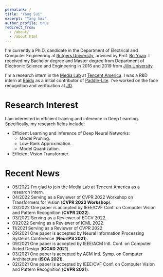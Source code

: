 ```yaml
---
permalink: /
title: "Yang Sui"
excerpt: "Yang Sui"
author_profile: true
redirect_from: 
  - /about/
  - /about.html
---
```


I'm currently a Ph.D. candidate in the Department of Electrical and Computer Engineering at [Rutgers University](https://newbrunswick.rutgers.edu/), advised by Prof. [Bo Yuan](https://sites.google.com/site/boyuaneecs/). I received my Bachelor degree and Master degree from Department of Electronic Science and Engineering in 2016 and 2019 from [Jilin University](https://global.jlu.edu.cn/).

I'm a research intern in the [Media Lab](https://multimedia.tencent.com/) at [Tencent America](https://www.tencent.com/en-us/about.html). I was a R&D intern at [Baidu](https://en.wikipedia.org/wiki/Baidu) as a initial contributor of [Paddle-Lite](https://github.com/PaddlePaddle/Paddle-Lite). I've worked on the face recognition and verification at [JD](https://en.wikipedia.org/wiki/JD.com). 

Research Interest
======
I am interested in efficient training and inference in Deep Learning. Specifically, my research fields include:
- Efficient Learning and Inference of Deep Neural Networks:
  - Model Pruning.
  - Low-Rank Approximation.
  - Model Quantization.
- Efficient Vision Transformer.

Recent News
======
- 05/2022 I'm glad to join the Media Lab at Tencent America as a research intern.
- 04/2022 Serving as a Reviewer of CVPR 2022 Workshop on Transformers for Vision (**CVPR 2022 Workshop**).
- 03/2022 One paper is accepted by IEEE/CVF Conf. on Computer Vision and Pattern Recognition (**CVPR 2022**). 
- 03/2022 Serving as a Reviewer of ECCV 2022.
- 01/2022 Serving as a Reviewer of ICML 2022.
- 11/2021 Serving as a Reviewer of CVPR 2022.
- 09/2021 One paper is accepted by Neural Information Processing Systems Conference (**NeurIPS 2021**).
- 09/2021 One paper is accepted by IEEE/ACM Intl. Conf. on Computer Aided Design (**ICCAD 2021**).
- 03/2021 One paper is accepted by ACM Intl. Symp. on Computer Architecture (**ISCA 2021**).
- 02/2021 One paper is accepted by IEEE/CVF Conf. on Computer Vision and Pattern Recognition (**CVPR 2021**). 
